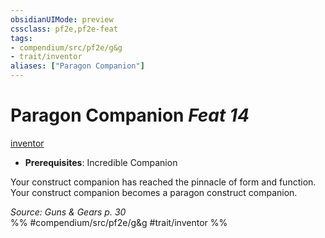 ```yaml
---
obsidianUIMode: preview
cssclass: pf2e,pf2e-feat
tags:
- compendium/src/pf2e/g&g
- trait/inventor
aliases: ["Paragon Companion"]
---
```

# Paragon Companion  *Feat 14*  
[inventor](Reference/Rules/Traits/inventor-g-g.md "Inventor Class Trait")  

- **Prerequisites**: Incredible Companion

Your construct companion has reached the pinnacle of form and function. Your construct companion becomes a paragon construct companion.

*Source: Guns & Gears p. 30*  
%% #compendium/src/pf2e/g&g #trait/inventor %%